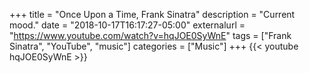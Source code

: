 +++
title = "Once Upon a Time, Frank Sinatra"
description = "Current mood."
date = "2018-10-17T16:17:27-05:00"
externalurl = "https://www.youtube.com/watch?v=hqJOE0SyWnE"
tags = ["Frank Sinatra", "YouTube", "music"]
categories = ["Music"]
+++
{{< youtube hqJOE0SyWnE >}}
